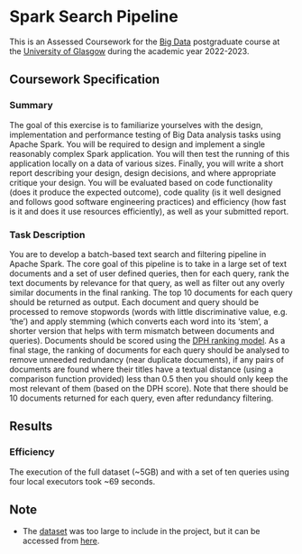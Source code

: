 # Spark Search Pipeline

This is an Assessed Coursework for the [Big Data](https://www.gla.ac.uk/postgraduate/taught/computingsciencemsc/?card=course&code=COMPSCI5088) postgraduate course at the [University of Glasgow](https://www.gla.ac.uk) during the academic year 2022-2023.

## Coursework Specification

### Summary

The goal of this exercise is to familiarize yourselves with the design, implementation and performance testing of Big Data analysis tasks using Apache Spark. You will be required to design and implement a single reasonably complex Spark application. You will then test the running of this application locally on a data of various sizes. Finally, you will write a short report describing your design, design decisions, and where appropriate critique your design. You will be evaluated based on code functionality (does it produce the expected outcome), code quality (is it well designed and follows good software engineering practices) and efficiency (how fast is it and does it use resources efficiently), as well as your submitted report.

### Task Description

You are to develop a batch-based text search and filtering pipeline in Apache Spark. The core goal of this pipeline is to take in a large set of text documents and a set of user defined queries, then for each query, rank the text documents by relevance for that query, as well as filter out any overly similar documents in the final ranking. The top 10 documents for each query should be returned as output. Each document and query should be processed to remove stopwords (words with little discriminative value, e.g. ‘the’) and apply stemming (which converts each word into its ‘stem’, a shorter version that helps with term mismatch between documents and queries). Documents should be scored using the [DPH ranking model](https://github.com/terrier-org/terrier-core/blob/5.x/modules/core/src/main/java/org/terrier/matching/models/DPH.java). As a final stage, the ranking of documents for each query should be analysed to remove unneeded redundancy (near duplicate documents), if any pairs of documents are found where their titles have a textual distance (using a comparison function provided) less than 0.5 then you should only keep the most relevant of them (based on the DPH score). Note that there should be 10 documents returned for each query, even after redundancy filtering.

## Results

### Efficiency

The execution of the full dataset (~5GB) and with a set of ten queries using four local executors took ~69 seconds.

## Note

* The [dataset](https://trec.nist.gov/data/wapost/) was too large to include in the project, but it can be accessed from [here](https://ir-datasets.com/wapo.html).
